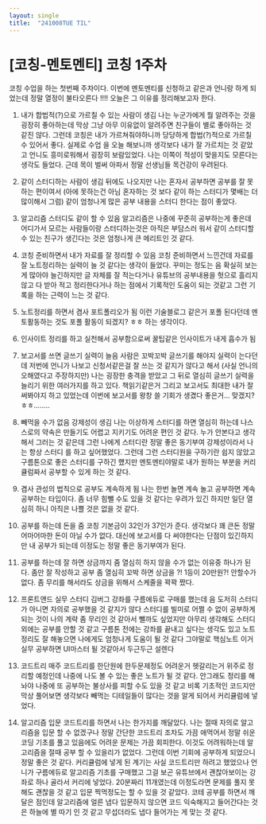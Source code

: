 ```yaml
---
layout: single
title:  "241008TUE TIL"
---
```


# [코칭-멘토멘티] 코칭 1주차

코칭 수업을 하는 첫번째 주차이다.
이번에 멘토멘티를 신청하고 같은과 언니랑 하게 되었는데
정말 열정이 불타오른다 !!!!
오늘은 그 이유를 정리해보고자 한다.


1. 내가 합법적(?)으로 가르칠 수 있는 사람이 생김
나는 누군가에게 뭘 알려주는 것을 굉장히 좋아하는데
막상 그냥 아무 이유없이 알려주면 친구들이 별로 
좋아하는 것 같진 않다. 그런데 코칭은 내가 가르쳐줘야하니까
당당하게 합법(?)적으로 가르칠 수 있어서 좋다. 실제로 수업
을 오늘 해보니까 생각보다 내가 잘 가르치는 것 같았고
언니도 흥미로워해서 굉장히 보람있었다. 나는 이쪽이
적성이 맞을지도 모른다는 생각도 들었다. 근데 목이
벌써 아파서 정말 선생님들 목건강이 우려된다.

2. 같이 스터디하는 사람이 생김
뒤에도 나오지만 나는 혼자서 공부하면 공부를 잘 못하는
편이여서 (아에 못하는건 아님 혼자하는 것 보다 같이 하는
스터디가 몇배는 더 많이해서 그럼) 같이 엄청나게 많은
공부 내용을 스터디 한다는 점이 좋았다.

3. 알고리즘 스터디도 같이 할 수 있음
알고리즘은 나중에 꾸준히 공부하는게 좋은데
어디가서 모르는 사람들이랑 스터디하는것은 아직은 부담스러
워서 같이 스터디할 수 있는 친구가 생긴다는 것은
엄청나게 큰 메리트인 것 같다. 

4. 코칭 준비하면서 내가 자료를 잘 정리할 수 있음
코칭 준비하면서 느낀건데 자료를 잘 노트정리하는 실력이
늘 것 같다는 생각이 들었다. 꾸미는 정도는 음 확실히
보는게 많아야 늘긴하지만 글 자체를 잘 적는다거나
유튜브의 공부내용을 헛으로 흘리지 않고 다 받아 적고
정리한다거나 하는 점에서 기록적인 도움이 되는 것같고
그런 기록을 하는 근력이 느는 것 같다.

5. 노트정리를 하면서 겸사 포트폴리오가 됨
이런 기술블로그 같은거 포폴 된다던데 멘토활동하는 것도
포폴 활동이 되겠지? ㅎㅎ 하는 생각이다.

6. 인사이트 정리를 하고 실천해서 공부함으로써 
꿀팁같은 인사이트가 내게 흡수가 됨

7. 보고서를 쓰면 글쓰기 실력이 늘음
사람은 꼬박꼬박 글쓰기를 해야지 실력이 는다던데
저번에 언니가 나보고 신청서같은걸 잘 쓰는 것 같지가 않다고
해서 (사실 언니의 오해였다고 주장하지만) 나는 굉장한
충격을 받았고 그 뒤로 열심히 글쓰기 실력을 늘리기 위한
여러가지를 하고 있다. 책읽기같은거 그리고 보고서도
최대한 내가 잘 써봐야지 하고 있었는데 이번에 보고서를
왕창 쓸 기회가 생겼다 좋은거... 맞겠지? ㅎㅎ........


8. 빼먹을 수가 없음 강제성이 생김
나는 이상하게 스터디를 하면 열심히 하는데 나스스로의
약속은 만들기도 어렵고 지키기도 어려운 편인 것 같다.
누가 안본다고 생각해서 그러는 것 같은데 그런 나에게
스터디란 정말 좋은 동기부여 강제성이라서 나는 항상 스터디
를 하고 싶어했었다. 그런데 그런 스터디원을 구하기란
쉽지 않았고 구름톤으로 좋은 스터디를 구하긴 헀지만
멘토멘티야말로 내가 원하는 부분을 커리큘럼짜서 공부할
수 있게 하는 것 같다.

9. 겸사 관성의 법칙으로 공부도 계속하게 됨
나는 한번 놀면 계속 놀고 공부하면 계속 공부하는 타입이다.
좀 너무 힘뺄 수도 있을 것 같다는 우려가 있긴 하지만
일단 열심히 하니 아직은 나쁠 것은 없을 것 같다.

10. 공부를 하는데 돈을 줌
코칭 기본금이 32인가 37인가 준다. 생각보다 꽤 큰돈
정말 어마어마한 돈이 아닐 수가 없다.
대신에 보고서를 다 써야한다는 단점이 있긴하지만
내 공부가 되는데 이정도는 정말 좋은 동기부여가 된다.

11. 공부를 하는데 잘 하면 상금까지 줌
열심히 하지 않을 수가 없는 이유중 하나가 된다.
좀만 잘 작성하고 공부 좀 열심히 꼬박 하면 상금을 ?!
1등이 20만원?! 안할수가 없다. 좀 무리를 해서라도
상금을 위해서 스케줄을 꽉꽉 짰다.

12. 프론트앤드 실무 스터디
김버그 강좌를 구름에듀로 구매를 했는데 음 도저히 스터디가 
아니면 자의로 공부했을 것 같지가 않다 스터디를 빌미로
어쩔 수 없이 공부하게 되는 것이 나의 계략
좀 무리인 것 같아서 뺄까도 싶었지만 아무리 생각해도
스터디 외에는 공부를 안할 것 같고 구름톤 전에는 강좌를 
끝내고 싶다는 생각도 있고 노트 정리도 잘 해놓으면 나에게도
엄청나게 도움이 될 것 같다 그야말로 핵심노트
이거 실무 공부하면 UI마스터 될 것같아서 두근두근 설렌다

13. 코드트리
매주 코드트리를 한단원에 한두문제정도 어려운거 헷갈리는거 
위주로 정리할 예정인데 나중에 나도 볼 수 있는 좋은 노트가
될 것 같다. 안그래도 정리를 해놔야 나중에 또 공부하는
불상사를 피할 수도 있을 것 같고 비록 기초적인 코드지만
막상 풀어보면 생각보다 빼먹는 디테일들이 많다는 것을 알게
되어서 커리큘럼에 넣었다. 

14. 알고리즘 입문
코드트리를 하면서 나는 한가지를 깨달았다.
나는 절때 자의로 알고리즘을 입문 할 수 없겠구나
정말 간단한 코드트리 조차도 가끔 애먹어서
정말 쉬운 코딩 기초를 풀고 있음에도 어려운 문제는
가끔 회피한다. 이것도 어려워하는데 알고리즘을
절때 공부 할 수 있을리가 없었다. 그런데 이번 기회에
공부하게 되었으니 정말 좋은 것 같다.
커리큘럼에 넣게 된 계기는 사실 코드트리만 하려고 했었으나
언니가 구름에듀로 알고리즘 기초를 구매했고 그걸 보곤
유튜브에서 괜찮아보이는 강좌로 하나 골라서 커리에 넣었다.
20분짜리 11개였는데 이정도라면 문제를 풀지 못해도
괜찮을 것 같고 입문 찍먹정도는 할 수 있을 것 같았다.
코테 공부를 하면서 깨달은 점인데 알고리즘에 얼른 냅다
입문하지 않으면 코드 익숙해지고 들어간다는 것은 하늘에 별
따기 인 것 같고 무섭더라도 냅다 들어가는 게 맞는 것 같다.


